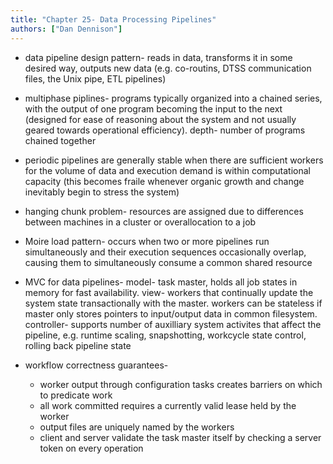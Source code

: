 ```yaml
---
title: "Chapter 25- Data Processing Pipelines"
authors: ["Dan Dennison"]
---
```


* data pipeline design pattern- reads in data, transforms it in some desired way, outputs new data (e.g. co-routins, DTSS communication files, the Unix pipe, ETL pipelines)

* multiphase piplines- programs typically organized into a chained series, with the output of one program becoming the input to the next (designed for ease of reasoning about the system and not usually geared towards operational efficiency). depth- number of programs chained together

* periodic pipelines are generally stable when there are sufficient workers for the volume of data and execution demand is within computational capacity (this becomes fraile whenever organic growth and change inevitably begin to stress the system)

* hanging chunk problem- resources are assigned due to differences between machines in a cluster or overallocation to a job

* Moire load pattern- occurs when two or more pipelines run simultaneously and their execution sequences occasionally overlap, causing them to simultaneously consume a common shared resource

* MVC for data pipelines- model- task master, holds all job states in memory for fast availability. view- workers that continually update the system state transactionally with the master. workers can be stateless if master only stores pointers to input/output data in common filesystem. controller- supports number of auxilliary system activites that affect the pipeline, e.g. runtime scaling, snapshotting, workcycle state control, rolling back pipeline state

* workflow correctness guarantees-
	* worker output through configuration tasks creates barriers on which to predicate work
	* all work committed requires a currently valid lease held by the worker
	* output files are uniquely named by the workers
	* client and server validate the task master itself by checking a server token on every operation

